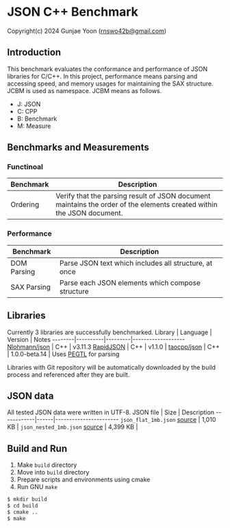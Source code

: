 # JSON C++ Benchmark

Copyright(c) 2024 Gunjae Yoon (rnswo42b@gmail.com)

## Introduction

This benchmark evaluates the conformance and performance of JSON libraries for C/C++. In this project, performance means parsing and accessing speed, and memory usages for maintaining the SAX structure. JCBM is used as namespace. JCBM means as follows.
- J: JSON
- C: CPP
- B: Benchmark
- M: Measure

## Benchmarks and Measurements

### Functinoal

Benchmark      | Description
---------------|----------------------------------------------------
Ordering       | Verify that the parsing result of JSON document maintains the order of the elements created within the JSON document.

### Performance

Benchmark      | Description
---------------|----------------------------------------------------
DOM Parsing    | Parse JSON text which includes all structure, at once
SAX Parsing    | Parse each JSON elements which compose structure

## Libraries

Currently 3 libraries are successfully benchmarked.
Library | Language | Version | Notes
--------|----------|---------|-------------------
[Nlohmann/json](https://github.com/nlohmann/json) | C++ | v3.11.3
[RapidJSON](https://github.com/miloyip/rapidjson) | C++ | v1.1.0 | 
[taocpp/json](https://github.com/taocpp/json) | C++ | 1.0.0-beta.14 | Uses [PEGTL](https://github.com/taocpp/PEGTL) for parsing

Libraries with Git repository will be automatically downloaded by the build process and referenced after they are built. 

## JSON data

All tested JSON data were written in UTF-8.
JSON file   | Size | Description
------------|------|-----------------------
`json_flat_1mb.json` [source](https://github.com/gunjae-yoon/jsoncpp_benchmark/blob/main/sample/json_flat_1mb.json) | 1,010 KB | 
`json_nested_1mb.json` [source](https://github.com/gunjae-yoon/jsoncpp_benchmark/blob/main/sample/json_nested_1mb.json) | 4,399 KB |

## Build and Run

1. Make `build` directory
2. Move into `build` directory
3. Prepare scripts and environments using cmake
4. Run GNU `make`

```bash
$ mkdir build
$ cd build
$ cmake ..
$ make
```
